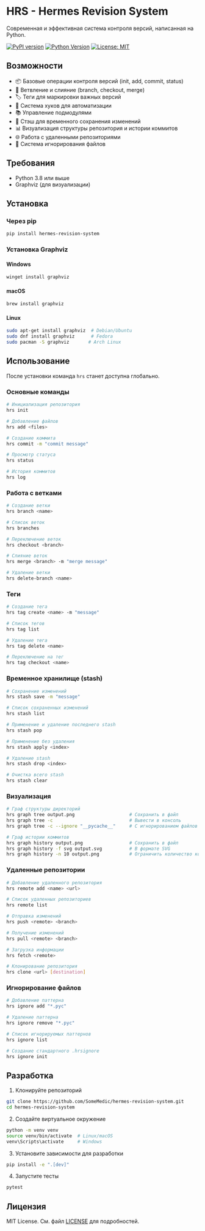# HRS - Hermes Revision System

Современная и эффективная система контроля версий, написанная на Python.

[![PyPI version](https://badge.fury.io/py/hermes-revision-system.svg)](https://badge.fury.io/py/hermes-revision-system)
[![Python Version](https://img.shields.io/pypi/pyversions/hermes-revision-system.svg)](https://pypi.org/project/hermes-revision-system/)
[![License: MIT](https://img.shields.io/badge/License-MIT-yellow.svg)](https://opensource.org/licenses/MIT)

## Возможности

- 📦 Базовые операции контроля версий (init, add, commit, status)
- 🌳 Ветвление и слияние (branch, checkout, merge)
- 🏷️ Теги для маркировки важных версий
- 🔄 Система хуков для автоматизации
- 📚 Управление подмодулями
- 📝 Стэш для временного сохранения изменений
- 📊 Визуализация структуры репозитория и истории коммитов
- 🌐 Работа с удаленными репозиториями
- 🚫 Система игнорирования файлов

## Требования

- Python 3.8 или выше
- Graphviz (для визуализации)

## Установка

### Через pip

```bash
pip install hermes-revision-system
```

### Установка Graphviz

#### Windows
```bash
winget install graphviz
```

#### macOS
```bash
brew install graphviz
```

#### Linux
```bash
sudo apt-get install graphviz  # Debian/Ubuntu
sudo dnf install graphviz      # Fedora
sudo pacman -S graphviz       # Arch Linux
```

## Использование

После установки команда `hrs` станет доступна глобально.

### Основные команды

```bash
# Инициализация репозитория
hrs init

# Добавление файлов
hrs add <files>

# Создание коммита
hrs commit -m "commit message"

# Просмотр статуса
hrs status

# История коммитов
hrs log
```

### Работа с ветками

```bash
# Создание ветки
hrs branch <name>

# Список веток
hrs branches

# Переключение веток
hrs checkout <branch>

# Слияние веток
hrs merge <branch> -m "merge message"

# Удаление ветки
hrs delete-branch <name>
```

### Теги

```bash
# Создание тега
hrs tag create <name> -m "message"

# Список тегов
hrs tag list

# Удаление тега
hrs tag delete <name>

# Переключение на тег
hrs tag checkout <name>
```

### Временное хранилище (stash)

```bash
# Сохранение изменений
hrs stash save -m "message"

# Список сохраненных изменений
hrs stash list

# Применение и удаление последнего stash
hrs stash pop

# Применение без удаления
hrs stash apply <index>

# Удаление stash
hrs stash drop <index>

# Очистка всего stash
hrs stash clear
```

### Визуализация

```bash
# Граф структуры директорий
hrs graph tree output.png                    # Сохранить в файл
hrs graph tree -c                            # Вывести в консоль
hrs graph tree -c --ignore "__pycache__"     # С игнорированием файлов

# Граф истории коммитов
hrs graph history output.png                 # Сохранить в файл
hrs graph history -f svg output.svg          # В формате SVG
hrs graph history -n 10 output.png           # Ограничить количество коммитов
```

### Удаленные репозитории

```bash
# Добавление удаленного репозитория
hrs remote add <name> <url>

# Список удаленных репозиториев
hrs remote list

# Отправка изменений
hrs push <remote> <branch>

# Получение изменений
hrs pull <remote> <branch>

# Загрузка информации
hrs fetch <remote>

# Клонирование репозитория
hrs clone <url> [destination]
```

### Игнорирование файлов

```bash
# Добавление паттерна
hrs ignore add "*.pyc"

# Удаление паттерна
hrs ignore remove "*.pyc"

# Список игнорируемых паттернов
hrs ignore list

# Создание стандартного .hrsignore
hrs ignore init
```

## Разработка

1. Клонируйте репозиторий
```bash
git clone https://github.com/SomeMedic/hermes-revision-system.git
cd hermes-revision-system
```

2. Создайте виртуальное окружение
```bash
python -m venv venv
source venv/bin/activate  # Linux/macOS
venv\Scripts\activate     # Windows
```

3. Установите зависимости для разработки
```bash
pip install -e ".[dev]"
```

4. Запустите тесты
```bash
pytest
```

## Лицензия

MIT License. См. файл [LICENSE](LICENSE) для подробностей. 